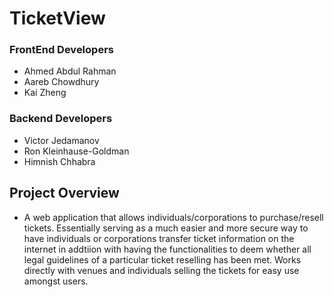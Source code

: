 # TicketView

### FrontEnd Developers
- Ahmed Abdul Rahman
- Aareb Chowdhury
- Kai Zheng

### Backend Developers
- Victor Jedamanov
- Ron Kleinhause-Goldman
- Himnish Chhabra

## Project Overview
- A web application that allows individuals/corporations to purchase/resell tickets. Essentially serving as a much easier and more secure way to have individuals or corporations transfer ticket information on the internet in addtiion with having the functionalities to deem whether all legal guidelines of a particular ticket reselling has been met. Works directly with venues and individuals selling the tickets for easy use amongst users.

